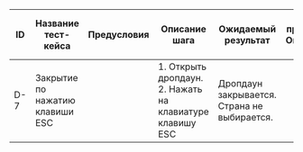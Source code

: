| ID   | Название тест-кейса              | Предусловия | Описание шага                                        | Ожидаемый результат                      | Статус проверки в Окружении 1 | Статус проверки в Окружении 2 | Баг-репорт |
|-------|---------------------------------|-------------|-----------------------------------------------------|-----------------------------------------|------------------------------|------------------------------|------------|
| D-7   | Закрытие по нажатию клавиши ESC |             | 1. Открыть дропдаун.<br>2. Нажать на клавиатуре клавишу ESC | Дропдаун закрывается.<br>Страна не выбирается. |                              |                              |            |
